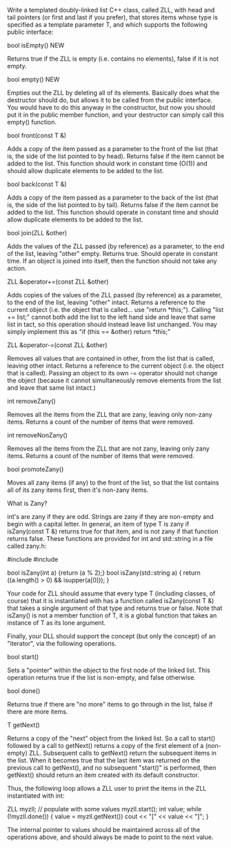 Write a templated doubly-linked list C++ class, called ZLL, with head and tail pointers (or first and last if you prefer), that stores items whose type is specified as a template parameter T, and which supports the following public interface:

bool isEmpty() NEW

Returns true if the ZLL is empty (i.e. contains no elements), false if it is not empty.

bool empty() NEW

Empties out the ZLL by deleting all of its elements. Basically does what the destructor should do, but allows it to be called from the public interface. You would have to do this anyway in the constructor, but now you should put it in the public member function, and your destructor can simply call this empty() function.

bool front(const T &)

Adds a copy of the item passed as a parameter to the front of the list (that is, the side of the list pointed to by head). Returns false if the item cannot be added to the list. This function should work in constant time (O(1)) and should allow duplicate elements to be added to the list.

bool back(const T &)

Adds a copy of the item passed as a parameter to the back of the list (that is, the side of the list pointed to by tail). Returns false if the item cannot be added to the list. This function should operate in constant time and should allow duplicate elements to be added to the list.

bool join(ZLL &other)

Adds the values of the ZLL passed (by reference) as a parameter, to the end of the list, leaving "other" empty. Returns true. Should operate in constant time. If an object is joined into itself, then the function should not take any action.

ZLL &operator+=(const ZLL &other)

Adds copies of the values of the ZLL passed (by reference) as a parameter, to the end of the list, leaving "other" intact. Returns a reference to the current object (i.e. the object that is called... use "return *this;"). Calling "list += list;" cannot both add the list to the left hand side and leave that same list in tact, so this operation should instead leave list unchanged. You may simply implement this as "if (this == &other) return *this;" 

ZLL &operator-=(const ZLL &other)

Removes all values that are contained in other, from the list that is called, leaving other intact. Returns a reference to the current object (i.e. the object that is called). Passing an object to its own -= operator should not change the object (because it cannot simultaneously remove elements from the list and leave that same list intact.)

int removeZany()

Removes all the items from the ZLL that are zany, leaving only non-zany items. Returns a count of the number of items that were removed.

int removeNonZany()

Removes all the items from the ZLL that are not zany, leaving only zany items. Returns a count of the number of items that were removed.

bool promoteZany()

Moves all zany items (if any) to the front of the list, so that the list contains all of its zany items first, then it's non-zany items. 

What is Zany?

int's are zany if they are odd. Strings are zany if they are non-empty and begin with a capital letter. In general, an item of type T is zany if isZany(const T &) returns true for that item, and is not zany if that function returns false. These functions are provided for int and std::string in a file called zany.h:

#include<string>
#include<iostream>

bool isZany(int a) {return (a % 2);}
bool isZany(std::string a) {
   return ((a.length() > 0) && isupper(a[0]));
}

Your code for ZLL should assume that every type T (including classes, of course) that it is instantiated with has a function called isZany(const T &) that takes a single argument of that type and returns true or false. Note that isZany() is not a member function of T, it is a global function that takes an instance of T as its lone argument.

Finally, your DLL should support the concept (but only the concept) of an "iterator", via the following operations.

bool start()

Sets a "pointer" within the object to the first node of the linked list. This operation returns true if the list is non-empty, and false otherwise.

bool done()

Returns true if there are "no more" items to go through in the list, false if there are more items.

T getNext()

Returns a copy of the "next" object from the linked list. So a call to start() followed by a call to getNext() returns a copy of the first element of a (non-empty) ZLL. Subsequent calls to getNext() return the subsequent items in the list. When it becomes true that the last item was returned on the previous call to getNext(), and no subsequent "start()" is performed, then getNext() should return an item created with its default constructor.

Thus, the following loop allows a ZLL user to print the items in the ZLL instantiated with int:

ZLL<int> myzll;
// populate with some values
myzll.start();
int value;
while (!myzll.done()) {
   value = myzll.getNext())
   cout << "[" << value << "]";
}

The internal pointer to values should be maintained across all of the operations above, and should always be made to point to the next value.

